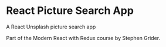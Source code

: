 # React Picture Search App

A React Unsplash picture search app

Part of the Modern React with Redux course by Stephen Grider.
